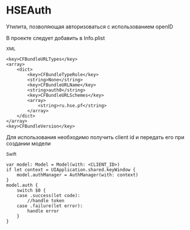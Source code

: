 # HSEAuth

Утилита, позволяющая авторизоваться с использованием openID

В проекте следует добавить в Info.plist

<sub>XML</sub>
```
<key>CFBundleURLTypes</key>
<array>
    <dict>
        <key>CFBundleTypeRole</key>
        <string>None</string>
        <key>CFBundleURLName</key>
        <string>auth0</string>
        <key>CFBundleURLSchemes</key>
        <array>
            <string>ru.hse.pf</string>
        </array>
    </dict>
</array>
<key>CFBundleVersion</key>
```

Для использования необходимо получить client id и передать его при создании модели

<sub>Swift</sub>
```
var model: Model = Model(with: <CLIENT_ID>)
if let context = UIApplication.shared.keyWindow {
    model.authManager = AuthManager(with: context)
}
model.auth {
    switch $0 {
    case .success(let code):
        //handle token
    case .failure(let error):
        handle error
    }
}
```
